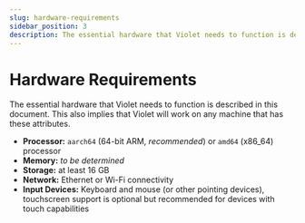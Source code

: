 ```yaml
---
slug: hardware-requirements
sidebar_position: 3
description: The essential hardware that Violet needs to function is described in this document.
---
```


# Hardware Requirements

The essential hardware that Violet needs to function is described in this document. This
also implies that Violet will work on any machine that has these attributes.

- **Processor:** `aarch64` (64-bit ARM, *recommended*) or `amd64` (x86_64) processor
- **Memory:** *to be determined*
- **Storage:** at least 16 GB
- **Network:** Ethernet or Wi-Fi connectivity
- **Input Devices:** Keyboard and mouse (or other pointing devices), touchscreen support is optional but recommended for devices with touch capabilities
